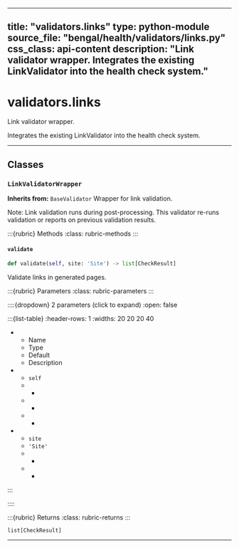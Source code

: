 
---
title: "validators.links"
type: python-module
source_file: "bengal/health/validators/links.py"
css_class: api-content
description: "Link validator wrapper.  Integrates the existing LinkValidator into the health check system."
---

# validators.links

Link validator wrapper.

Integrates the existing LinkValidator into the health check system.

---

## Classes

### `LinkValidatorWrapper`

**Inherits from:** `BaseValidator`
Wrapper for link validation.

Note: Link validation runs during post-processing. This validator
re-runs validation or reports on previous validation results.




:::{rubric} Methods
:class: rubric-methods
:::
#### `validate`
```python
def validate(self, site: 'Site') -> list[CheckResult]
```

Validate links in generated pages.



:::{rubric} Parameters
:class: rubric-parameters
:::

::::{dropdown} 2 parameters (click to expand)
:open: false

:::{list-table}
:header-rows: 1
:widths: 20 20 20 40

* - Name
  - Type
  - Default
  - Description
* - `self`
  - -
  - -
  - -
* - `site`
  - `'Site'`
  - -
  - -
:::

::::

:::{rubric} Returns
:class: rubric-returns
:::

`list[CheckResult]`




---


